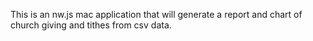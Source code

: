 This is an nw.js mac application that will generate a report and chart of church giving and tithes from csv data.
